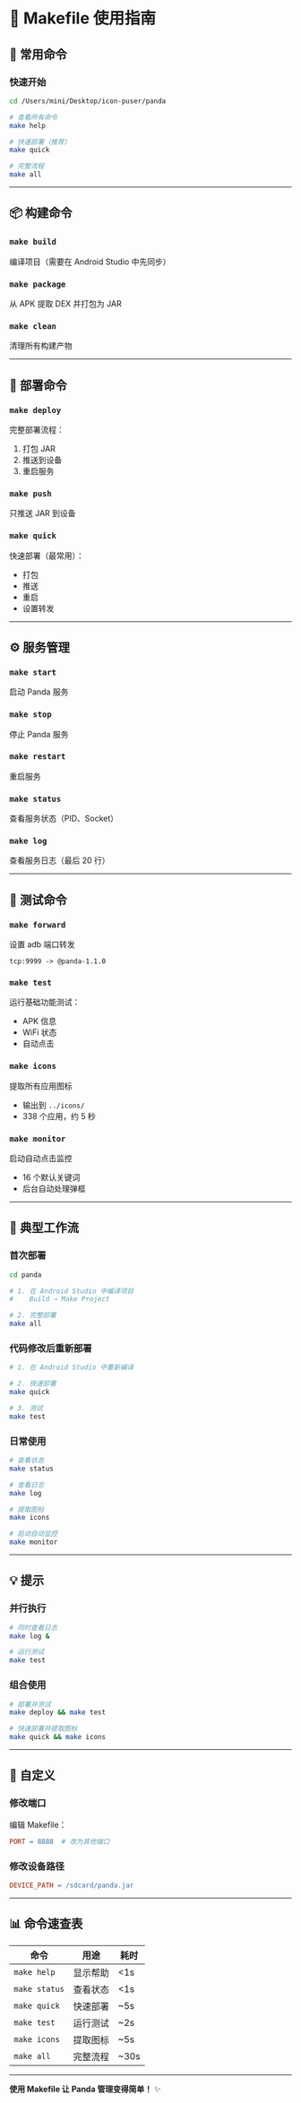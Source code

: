 # 📘 Makefile 使用指南

## 🚀 常用命令

### 快速开始

```bash
cd /Users/mini/Desktop/icon-puser/panda

# 查看所有命令
make help

# 快速部署（推荐）
make quick

# 完整流程
make all
```

---

## 📦 构建命令

### `make build`
编译项目（需要在 Android Studio 中先同步）

### `make package`
从 APK 提取 DEX 并打包为 JAR

### `make clean`
清理所有构建产物

---

## 📱 部署命令

### `make deploy`
完整部署流程：
1. 打包 JAR
2. 推送到设备
3. 重启服务

### `make push`
只推送 JAR 到设备

### `make quick`
快速部署（最常用）：
- 打包
- 推送
- 重启
- 设置转发

---

## ⚙️ 服务管理

### `make start`
启动 Panda 服务

### `make stop`
停止 Panda 服务

### `make restart`
重启服务

### `make status`
查看服务状态（PID、Socket）

### `make log`
查看服务日志（最后 20 行）

---

## 🧪 测试命令

### `make forward`
设置 adb 端口转发
```
tcp:9999 -> @panda-1.1.0
```

### `make test`
运行基础功能测试：
- APK 信息
- WiFi 状态
- 自动点击

### `make icons`
提取所有应用图标
- 输出到 `../icons/`
- 338 个应用，约 5 秒

### `make monitor`
启动自动点击监控
- 16 个默认关键词
- 后台自动处理弹框

---

## 🎯 典型工作流

### 首次部署

```bash
cd panda

# 1. 在 Android Studio 中编译项目
#    Build → Make Project

# 2. 完整部署
make all
```

### 代码修改后重新部署

```bash
# 1. 在 Android Studio 中重新编译

# 2. 快速部署
make quick

# 3. 测试
make test
```

### 日常使用

```bash
# 查看状态
make status

# 查看日志
make log

# 提取图标
make icons

# 启动自动监控
make monitor
```

---

## 💡 提示

### 并行执行

```bash
# 同时查看日志
make log &

# 运行测试
make test
```

### 组合使用

```bash
# 部署并测试
make deploy && make test

# 快速部署并提取图标
make quick && make icons
```

---

## 🔧 自定义

### 修改端口

编辑 Makefile：
```makefile
PORT = 8888  # 改为其他端口
```

### 修改设备路径

```makefile
DEVICE_PATH = /sdcard/panda.jar
```

---

## 📊 命令速查表

| 命令 | 用途 | 耗时 |
|------|------|------|
| `make help` | 显示帮助 | <1s |
| `make status` | 查看状态 | <1s |
| `make quick` | 快速部署 | ~5s |
| `make test` | 运行测试 | ~2s |
| `make icons` | 提取图标 | ~5s |
| `make all` | 完整流程 | ~30s |

---

**使用 Makefile 让 Panda 管理变得简单！** ✨

